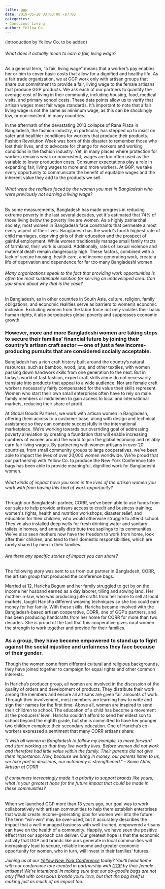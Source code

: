 ```yaml
---
title: ggp
date: 2019-05-10 03:00:00 -07:00
categories:
- Conscious Living
author: Yellow Co.
---
```


(introduction by Yellow Co. to be added)

###### What does it actually mean to earn a fair, living wage? 

As a general term, “a fair, living wage” means that a worker’s pay enables her or him to cover basic costs that allow for a dignified and healthy life. As a fair trade organization, we at GGP work only with artisan groups that share our commitment to provide a fair, living wage to the female artisans that produce GGP products. We ask each of our partners to quantify the average cost of living in their community, including housing, food, medical visits, and primary school costs. These data points allow us to verify that artisan wages meet fair wage standards. It’s important to note that a fair living wage is not the same as minimum wage, as this can be shockingly low, or non-existent, in many countries.
 
In the aftermath of the devastating 2013 collapse of Rana Plaza in Bangladesh, the fashion industry, in particular, has stepped up to insist on safer and healthier conditions for workers that produce their products. Fashion Revolution Week was born of this disaster to remember those who lost their lives, and to advocate for change for workers and working conditions in the fashion industry. Yet, in many places where protection for workers remains weak or nonexistent, wages are too often used as the variable to lower production costs. Consumer expectations play a role in expanding fair, living wages to more and more workers. At GGP, we take every opportunity to communicate the benefit of equitable wages and the inherent value they add to the products we sell. 

###### What were the realities faced by the women you met in Bangladesh who were previously _not_ earning a living wage? 

By some measurements, Bangladesh has made progress in reducing extreme poverty in the last several decades, yet it's estimated that 74% of those living below the poverty line are women. As a highly patriarchal society, most women in Bangladesh face constraints that permeate almost every aspect of their lives. Bangladesh has the world’s fourth highest rate of child marriages, depriving girls of their education and the prospect of gainful employment. While women traditionally manage small family tracts of farmland, their work is unpaid. Additionally, rates of sexual violence and maternal death remain dangerously high. These factors, combined with a lack of secure housing, health care, and income generating work, create a life of deprivation and dependence for far too many Bangladeshi women. 

###### Many organizations speak to the fact that providing work opportunities is often the most sustainable solution for serving an undeveloped area. Can you share about why that is the case? 

In Bangladesh, as in other countries in South Asia, culture, religion, family obligations, and economic realities serve as barriers to women’s economic inclusion. Excluding women from the labor force not only violates their basic human rights, it also perpetuates global poverty and suppresses economic growth. 

### However, more and more Bangladeshi women are taking steps to secure their families’ financial future by joining their country’s artisan craft sector — one of just a few income-producing pursuits that are considered socially acceptable. 

Bangladesh has a rich craft history built around the country’s natural resources, such as bamboo, wood, jute, and other textiles, with women passing down handwork skills from one generation to the next. But in today’s world of fast fashion, expert craft skills alone do not necessarily translate into products that appeal to a wide audience. Nor are female craft workers necessarily fairly compensated for the value their skills represent. Women who start their own small enterprises often have to rely on male family members or middlemen to gain access to local and international markets, reducing their share of profit. 

At Global Goods Partners, we work with artisan women in Bangladesh, offering them access to a customer base, along with design and technical assistance so they can compete successfully in the international marketplace. We’re working towards our overriding goal of addressing poverty alleviation by creating a foundation that will enable increasing numbers of women around the world to join the global economy and reliably earn fair living wages. By partnering with women artisans in over 20 countries, from small community groups to large cooperatives, we’ve been able to impact the lives of over 20,000 women worldwide. We’re proud that our partnership with Yellow Co. to produce the New York Conference tote bags has been able to provide meaningful, dignified work for Bangladeshi women.
 
###### What kinds of impact have you seen in the lives of the artisan women you work with from having this kind of work opportunity? 

Through our Bangladeshi partner, CORR, we’ve been able to use funds from our sales to help provide artisans access to credit and business training; women's rights, health and nutrition workshops; disaster relief, and education for their children, who would otherwise struggle to attend school. They’ve also installed deep wells for fresh drinking water and sanitary toilets in homes, and annually distribute tree saplings to its communities. We’ve also seen mothers now have the freedom to work from home, look after their children, and tend to their domestic responsibilities, which are rarely shared by men in their families. 

###### Are there any specific stories of impact you can share? 

The following story was sent to us from our partner in Bangladesh, CORR, the artisan group that produced the conference bags. 

Married at 12, Haricha Begum and her family struggled to get by on the income her husband earned as a day laborer, tilling and sowing land. Her mother-in-law, who was producing jute crafts from her home to sell at local markets, taught Haricha different weaving techniques so she too could earn money for her family. With these skills, Haricha became involved with the Bangladesh-based artisan cooperative, CORR, one of GGP’s partners, and has been producing handcrafts from her home for CORR for more than two decades. She is proud of the fact that this cooperative gives rural women the strength to work together and provide for their families. 

### As a group, they have become empowered to stand up to fight against the social injustice and unfairness they face because of their gender. 

Though the women come from different cultural and religious backgrounds, they have joined together to campaign for equal rights and other common interests.

In Haricha’s producer group, all women are involved in the discussion of the quality of orders and development of products. They distribute their work among the members and ensure all artisans are given fair amounts of work. Through their involvement, most members are learning how to write and sign their names for the first time. Above all, women are inspired to send their children to school. The education of a child has become a movement at the producers’ level. Haricha couldn’t afford to send her eldest son to school beyond the eighth grade, but she is committed to have her younger two children complete their secondary education. One of Haricha’s co-workers expressed a sentiment that many CORR artisans share: 

_"I wish all women in Bangladesh to follow my example, to move forward and start working so that they live worthy lives. Before women did not work and therefore had little value within the family. Their parents did not give them importance. Now, because we bring in money, our parents listen to us, we take part in decisions, our autonomy is strengthened." – Sonia Akter, Artisan at CORR_
  
###### If consumers increasingly made it a priority to support brands like yours, what is your greatest hope for the future impact that could be made in these communities?

When we launched GGP more than 13 years ago, our goal was to work collaboratively with artisan communities to help them establish enterprises that would create income-generating jobs for women well into the future. The term “win-win” may be over-used, but it accurately describes the impact that a well-managed business with well-trained, empowered artisans can have on the health of a community. Happily, we have seen the positive effect that our approach can deliver. Our greatest hope is that the economic activity that GGP and brands like ours generate in local communities will increasingly lead to secure, reliable income and greater economic opportunity for women, who in turn, will invest in their families’ futures. 

 
_Joining us at our [Yellow New York Conference](https://yellowcollective.lpages.co/yellow-conference-new-york/) today? You’ll head home with our conference tote created in partnership with [GGP](https://globalgoodspartners.org/) by their female artisans! We’re intentional in making sure that our do-goodie bags are not only filled with conscious brands you’ll love, but that the bag itself is making just as much of an impact too._